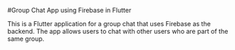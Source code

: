 #Group Chat App using Firebase in Flutter

This is a Flutter application for a group chat that uses Firebase as the backend.
The app allows users to chat with other users who are part of the same group.
